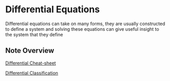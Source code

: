 # Differential Equations

Differential equations can take on many forms, they are usually constructed to define a system and solving these equations can give useful insight to the system that they define

## Note Overview

[Differential Cheat-sheet](Differentials-Cheatsheet.md)

[Differential Classification]()
